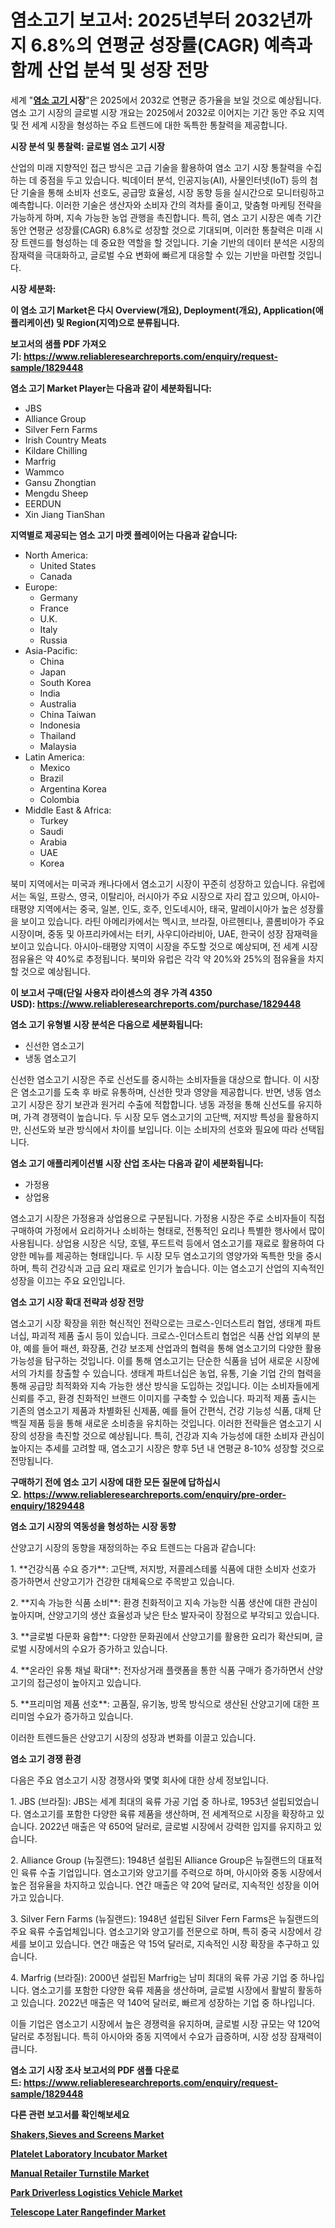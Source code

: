 <p><h1>염소고기 보고서: 2025년부터 2032년까지 6.8%의 연평균 성장률(CAGR) 예측과 함께 산업 분석 및 성장 전망</h1></p><p>세계 "<strong><a href="https://www.reliableresearchreports.com/goat-meat-r1829448?utm_campaign=105&utm_medium=8&utm_source=Github&utm_content=ia&utm_term=21012025&utm_id=goat-meat">염소 고기&nbsp;</a></strong><strong>시장</strong>"은 2025에서 2032로 연평균 증가율을 보일 것으로 예상됩니다. 염소 고기 시장의 글로벌 시장 개요는 2025에서 2032로 이어지는 기간 동안 주요 지역 및 전 세계 시장을 형성하는 주요 트렌드에 대한 독특한 통찰력을 제공합니다.</p>
<p><strong>시장 분석 및 통찰력: 글로벌 염소 고기 시장</strong></p>
<p><p>산업의 미래 지향적인 접근 방식은 고급 기술을 활용하여 염소 고기 시장 통찰력을 수집하는 데 중점을 두고 있습니다. 빅데이터 분석, 인공지능(AI), 사물인터넷(IoT) 등의 첨단 기술을 통해 소비자 선호도, 공급망 효율성, 시장 동향 등을 실시간으로 모니터링하고 예측합니다. 이러한 기술은 생산자와 소비자 간의 격차를 줄이고, 맞춤형 마케팅 전략을 가능하게 하며, 지속 가능한 농업 관행을 촉진합니다. 특히, 염소 고기 시장은 예측 기간 동안 연평균 성장률(CAGR) 6.8%로 성장할 것으로 기대되며, 이러한 통찰력은 미래 시장 트렌드를 형성하는 데 중요한 역할을 할 것입니다. 기술 기반의 데이터 분석은 시장의 잠재력을 극대화하고, 글로벌 수요 변화에 빠르게 대응할 수 있는 기반을 마련할 것입니다.</p><a href="%7CAUTHORITHY_DOMAIN_URL%7C?utm_campaign=105&utm_medium=8&utm_source=Github&utm_content=ia&utm_term=21012025&utm_id=goat-meat"></a></p>
<p><strong>시장 세분화:</strong></p>
<p><strong>이 염소 고기 Market은 다시 Overview(개요), Deployment(개요), Application(애플리케이션) 및 Region(지역)으로 분류됩니다.</strong></p>
<p><strong>보고서의 샘플 PDF 가져오기:&nbsp;<a href="https://www.reliableresearchreports.com/enquiry/request-sample/1829448?utm_campaign=105&utm_medium=8&utm_source=Github&utm_content=ia&utm_term=21012025&utm_id=goat-meat">https://www.reliableresearchreports.com/enquiry/request-sample/1829448</a></strong><strong></strong></p>
<p><strong>염소 고기 Market Player는 다음과 같이 세분화됩니다:</strong></p>
<p><ul><li>JBS</li><li>Alliance Group</li><li>Silver Fern Farms</li><li>Irish Country Meats</li><li>Kildare Chilling</li><li>Marfrig</li><li>Wammco</li><li>Gansu Zhongtian</li><li>Mengdu Sheep</li><li>EERDUN</li><li>Xin Jiang TianShan</li></ul></p>
<p><strong>지역별로 제공되는 염소 고기 마켓 플레이어는 다음과 같습니다:</strong></p>
<p><ul>
    <li>
        North America:
        <ul>
            <li>United States</li>
            <li>Canada</li>
        </ul>
    </li>
    <li>
        Europe:
        <ul>
            <li>Germany</li>
            <li>France</li>
            <li>U.K.</li>
            <li>Italy</li>
            <li>Russia</li>
        </ul>
    </li>
    <li>
        Asia-Pacific:
        <ul>
            <li>China</li>
            <li>Japan</li>
            <li>South Korea</li>
            <li>India</li>
            <li>Australia</li>
            <li>China Taiwan</li>
            <li>Indonesia</li>
            <li>Thailand</li>
            <li>Malaysia</li>
        </ul>
    </li>
    <li>
        Latin America:
        <ul>
            <li>Mexico</li>
            <li>Brazil</li>
            <li>Argentina Korea</li>
            <li>Colombia</li>
        </ul>
    </li>
    <li>
        Middle East & Africa:
        <ul>
            <li>Turkey</li>
            <li>Saudi</li>
            <li>Arabia</li>
            <li>UAE</li>
            <li>Korea</li>
        </ul>
    </li>
    </ul></p>
<p><p>북미 지역에서는 미국과 캐나다에서 염소고기 시장이 꾸준히 성장하고 있습니다. 유럽에서는 독일, 프랑스, 영국, 이탈리아, 러시아가 주요 시장으로 자리 잡고 있으며, 아시아-태평양 지역에서는 중국, 일본, 인도, 호주, 인도네시아, 태국, 말레이시아가 높은 성장률을 보이고 있습니다. 라틴 아메리카에서는 멕시코, 브라질, 아르헨티나, 콜롬비아가 주요 시장이며, 중동 및 아프리카에서는 터키, 사우디아라비아, UAE, 한국이 성장 잠재력을 보이고 있습니다. 아시아-태평양 지역이 시장을 주도할 것으로 예상되며, 전 세계 시장 점유율은 약 40%로 추정됩니다. 북미와 유럽은 각각 약 20%와 25%의 점유율을 차지할 것으로 예상됩니다.</p></p>
<p><strong>이 보고서 구매(단일 사용자 라이센스의 경우 가격 4350 USD):&nbsp;<a href="https://www.reliableresearchreports.com/purchase/1829448?utm_campaign=105&utm_medium=8&utm_source=Github&utm_content=ia&utm_term=21012025&utm_id=goat-meat">https://www.reliableresearchreports.com/purchase/1829448</a></strong></p>
<p><strong>염소 고기 유형별 시장 분석은 다음으로 세분화됩니다:</strong></p>
<p><ul><li>신선한 염소고기</li><li>냉동 염소고기</li></ul></p>
<p><p>신선한 염소고기 시장은 주로 신선도를 중시하는 소비자들을 대상으로 합니다. 이 시장은 염소고기를 도축 후 바로 유통하며, 신선한 맛과 영양을 제공합니다. 반면, 냉동 염소고기 시장은 장기 보관과 원거리 수출에 적합합니다. 냉동 과정을 통해 신선도를 유지하며, 가격 경쟁력이 높습니다. 두 시장 모두 염소고기의 고단백, 저지방 특성을 활용하지만, 신선도와 보관 방식에서 차이를 보입니다. 이는 소비자의 선호와 필요에 따라 선택됩니다.</p></p>
<p><strong>염소 고기 애플리케이션별 시장 산업 조사는 다음과 같이 세분화됩니다:</strong></p>
<p><ul><li>가정용</li><li>상업용</li></ul></p>
<p><p>염소고기 시장은 가정용과 상업용으로 구분됩니다. 가정용 시장은 주로 소비자들이 직접 구매하여 가정에서 요리하거나 소비하는 형태로, 전통적인 요리나 특별한 행사에서 많이 사용됩니다. 상업용 시장은 식당, 호텔, 푸드트럭 등에서 염소고기를 재료로 활용하여 다양한 메뉴를 제공하는 형태입니다. 두 시장 모두 염소고기의 영양가와 독특한 맛을 중시하며, 특히 건강식과 고급 요리 재료로 인기가 높습니다. 이는 염소고기 산업의 지속적인 성장을 이끄는 주요 요인입니다.</p></p>
<p><strong>염소 고기 시장 확대 전략과 성장 전망</strong></p>
<p><p>염소고기 시장 확장을 위한 혁신적인 전략으로는 크로스-인더스트리 협업, 생태계 파트너십, 파괴적 제품 출시 등이 있습니다. 크로스-인더스트리 협업은 식품 산업 외부의 분야, 예를 들어 패션, 화장품, 건강 보조제 산업과의 협력을 통해 염소고기의 다양한 활용 가능성을 탐구하는 것입니다. 이를 통해 염소고기는 단순한 식품을 넘어 새로운 시장에서의 가치를 창출할 수 있습니다. 생태계 파트너십은 농업, 유통, 기술 기업 간의 협력을 통해 공급망 최적화와 지속 가능한 생산 방식을 도입하는 것입니다. 이는 소비자들에게 신뢰를 주고, 환경 친화적인 브랜드 이미지를 구축할 수 있습니다. 파괴적 제품 출시는 기존의 염소고기 제품과 차별화된 신제품, 예를 들어 간편식, 건강 기능성 식품, 대체 단백질 제품 등을 통해 새로운 소비층을 유치하는 것입니다. 이러한 전략들은 염소고기 시장의 성장을 촉진할 것으로 예상됩니다. 특히, 건강과 지속 가능성에 대한 소비자 관심이 높아지는 추세를 고려할 때, 염소고기 시장은 향후 5년 내 연평균 8-10% 성장할 것으로 전망됩니다.</p></p>
<p><strong>구매하기 전에 염소 고기 시장에 대한 모든 질문에 답하십시오.&nbsp;<a href="https://www.reliableresearchreports.com/enquiry/pre-order-enquiry/1829448?utm_campaign=105&utm_medium=8&utm_source=Github&utm_content=ia&utm_term=21012025&utm_id=goat-meat">https://www.reliableresearchreports.com/enquiry/pre-order-enquiry/1829448</a></strong><strong></strong></p>
<p><strong>염소 고기 시장의 역동성을 형성하는 시장 동향</strong></p>
<p><p>산양고기 시장의 동향을 재정의하는 주요 트렌드는 다음과 같습니다:</p><p>1. **건강식품 수요 증가**: 고단백, 저지방, 저콜레스테롤 식품에 대한 소비자 선호가 증가하면서 산양고기가 건강한 대체육으로 주목받고 있습니다.</p><p>2. **지속 가능한 식품 소비**: 환경 친화적이고 지속 가능한 식품 생산에 대한 관심이 높아지며, 산양고기의 생산 효율성과 낮은 탄소 발자국이 장점으로 부각되고 있습니다.</p><p>3. **글로벌 다문화 융합**: 다양한 문화권에서 산양고기를 활용한 요리가 확산되며, 글로벌 시장에서의 수요가 증가하고 있습니다.</p><p>4. **온라인 유통 채널 확대**: 전자상거래 플랫폼을 통한 식품 구매가 증가하면서 산양고기의 접근성이 높아지고 있습니다.</p><p>5. **프리미엄 제품 선호**: 고품질, 유기농, 방목 방식으로 생산된 산양고기에 대한 프리미엄 수요가 증가하고 있습니다.</p><p>이러한 트렌드들은 산양고기 시장의 성장과 변화를 이끌고 있습니다.</p></p>
<p><strong>염소 고기 경쟁 환경</strong></p>
<p><p>다음은 주요 염소고기 시장 경쟁사와 몇몇 회사에 대한 상세 정보입니다.</p><p>1. JBS (브라질): JBS는 세계 최대의 육류 가공 기업 중 하나로, 1953년 설립되었습니다. 염소고기를 포함한 다양한 육류 제품을 생산하며, 전 세계적으로 시장을 확장하고 있습니다. 2022년 매출은 약 650억 달러로, 글로벌 시장에서 강력한 입지를 유지하고 있습니다.</p><p>2. Alliance Group (뉴질랜드): 1948년 설립된 Alliance Group은 뉴질랜드의 대표적인 육류 수출 기업입니다. 염소고기와 양고기를 주력으로 하며, 아시아와 중동 시장에서 높은 점유율을 차지하고 있습니다. 연간 매출은 약 20억 달러로, 지속적인 성장을 이어가고 있습니다.</p><p>3. Silver Fern Farms (뉴질랜드): 1948년 설립된 Silver Fern Farms은 뉴질랜드의 주요 육류 수출업체입니다. 염소고기와 양고기를 전문으로 하며, 특히 중국 시장에서 강세를 보이고 있습니다. 연간 매출은 약 15억 달러로, 지속적인 시장 확장을 추구하고 있습니다.</p><p>4. Marfrig (브라질): 2000년 설립된 Marfrig는 남미 최대의 육류 가공 기업 중 하나입니다. 염소고기를 포함한 다양한 육류 제품을 생산하며, 글로벌 시장에서 활발히 활동하고 있습니다. 2022년 매출은 약 140억 달러로, 빠르게 성장하는 기업 중 하나입니다.</p><p>이들 기업은 염소고기 시장에서 높은 경쟁력을 유지하며, 글로벌 시장 규모는 약 120억 달러로 추정됩니다. 특히 아시아와 중동 지역에서 수요가 급증하며, 시장 성장 잠재력이 큽니다.</p></p>
<p><strong>염소 고기 시장 조사 보고서의 PDF 샘플 다운로드:&nbsp;<a href="https://www.reliableresearchreports.com/enquiry/request-sample/1829448?utm_campaign=105&utm_medium=8&utm_source=Github&utm_content=ia&utm_term=21012025&utm_id=goat-meat">https://www.reliableresearchreports.com/enquiry/request-sample/1829448</a></strong></p>
<p><strong></strong></p>
<p><strong></strong></p>
<p><strong></strong></p>
<p><strong></strong></p>
<p><strong>다른 관련 보고서를 확인해보세요</strong></p>
<p><strong><p><a href="https://github.com/risingtrista99259/Market-Research-Report-List-1/blob/main/shakerssieves-and-screens-market.md?utm_campaign=105&utm_medium=8&utm_source=Github&utm_content=ia&utm_term=21012025&utm_id=goat-meat">Shakers,Sieves and Screens Market</a></p><p><a href="https://github.com/luckyshygirl/Market-Research-Report-List-7/blob/main/platelet-laboratory-incubator-market.md?utm_campaign=105&utm_medium=8&utm_source=Github&utm_content=ia&utm_term=21012025&utm_id=goat-meat">Platelet Laboratory Incubator Market</a></p><p><a href="https://github.com/dmitriyvo6rog/Market-Research-Report-List-1/blob/main/manual-retailer-turnstile-market.md?utm_campaign=105&utm_medium=8&utm_source=Github&utm_content=ia&utm_term=21012025&utm_id=goat-meat">Manual Retailer Turnstile Market</a></p><p><a href="https://github.com/birnbaumbulah0/Market-Research-Report-List-1/blob/main/park-driverless-logistics-vehicle-market.md?utm_campaign=105&utm_medium=8&utm_source=Github&utm_content=ia&utm_term=21012025&utm_id=goat-meat">Park Driverless Logistics Vehicle Market</a></p><p><a href="https://github.com/petbigbeepjn/Market-Research-Report-List-1/blob/main/telescope-later-rangefinder-market.md?utm_campaign=105&utm_medium=8&utm_source=Github&utm_content=ia&utm_term=21012025&utm_id=goat-meat">Telescope Later Rangefinder Market</a></p></strong></p>